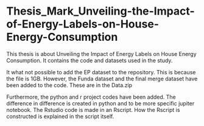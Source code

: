 # Thesis_Mark_Unveiling-the-Impact-of-Energy-Labels-on-House-Energy-Consumption

This thesis is about Unveiling the Impact of Energy Labels on House Energy Consumption. It contains the code and datasets used in the study.

It what not possible to add the EP dataset to the repository. This is because the file is 1GB. However, the Funda dataset and the final merge dataset have been added to the code. These are in the Data.zip

Furthermore, the python and r project codes have been added. The difference in difference is created in python and to be more specific jupiter notebook. The Rstudio code is made in an Rscript. How the Rscript is constructed is explained in the script itself.
